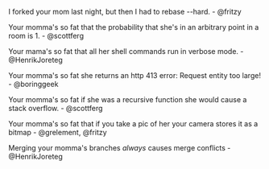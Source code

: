 I forked your mom last night, but then I had to rebase --hard. - @fritzy

Your momma's so fat that the probability that she's in an arbitrary point in a room is 1. - @scottferg

Your mama's so fat that all her shell commands run in verbose mode. - @HenrikJoreteg

Your momma's so fat she returns an http 413 error: Request entity too large! - @boringgeek

Your momma's so fat if she was a recursive function she would cause a stack overflow. - @scottferg

Your momma's so fat that if you take a pic of her your camera stores it as a bitmap - @grelement, @fritzy

Merging your momma's branches *always* causes merge conflicts - @HenrikJoreteg